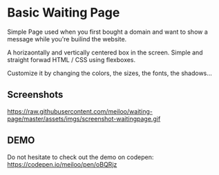 # Basic Waiting Page
Simple Page used when you first bought a domain and want to show a message while you're builind the website.

A horizaontally and vertically centered box in the screen. 
Simple and straight forwad HTML / CSS using flexboxes.

Customize it by changing the colors, the sizes, the fonts, the shadows...

## Screenshots
https://raw.githubusercontent.com/meiloo/waiting-page/master/assets/imgs/screenshot-waitingpage.gif

## DEMO
Do not hesitate to check out the demo on codepen:
https://codepen.io/meiloo/pen/oBQRjz